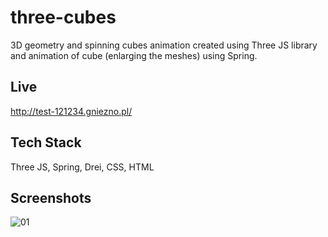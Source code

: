 # three-cubes

3D geometry and spinning cubes animation created using Three JS library and animation of cube (enlarging the meshes) using Spring. 

## Live

http://test-121234.gniezno.pl/

## Tech Stack

Three JS, Spring, Drei, CSS, HTML


## Screenshots

![01](https://user-images.githubusercontent.com/34206142/228473390-b3943156-79a3-489f-b816-8cff3417514c.JPG)
